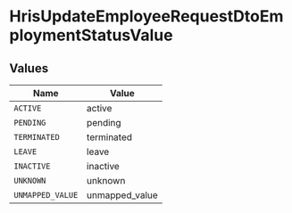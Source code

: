 # HrisUpdateEmployeeRequestDtoEmploymentStatusValue


## Values

| Name             | Value            |
| ---------------- | ---------------- |
| `ACTIVE`         | active           |
| `PENDING`        | pending          |
| `TERMINATED`     | terminated       |
| `LEAVE`          | leave            |
| `INACTIVE`       | inactive         |
| `UNKNOWN`        | unknown          |
| `UNMAPPED_VALUE` | unmapped_value   |